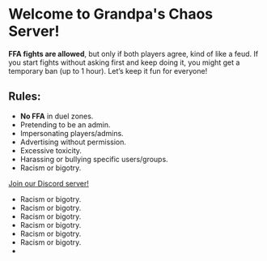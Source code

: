 # Welcome to Grandpa's Chaos Server!

**FFA fights are allowed**, but only if both players agree, kind of like a feud. If you start fights without asking first and keep doing it, you might get a temporary ban (up to 1 hour). Let’s keep it fun for everyone!

## Rules:
- **No FFA** in duel zones.
- Pretending to be an admin.
- Impersonating players/admins.
- Advertising without permission.
- Excessive toxicity.
- Harassing or bullying specific users/groups.
- Racism or bigotry.

<a href="https://discord.gg/mordhau" id="Hyperlink-example">Join our Discord server!</a>
- Racism or bigotry.
- Racism or bigotry.
- Racism or bigotry.
- Racism or bigotry.
- Racism or bigotry.
- Racism or bigotry.
- 
